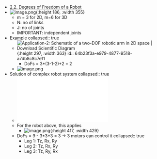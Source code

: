 - [2.2. Degrees of Freedom of a Robot](https://modernrobotics.northwestern.edu/nu-gm-book-resource/2-2-degrees-of-freedom-of-a-robot/#:~:text=Grubler's%20formula%20tells%20us%2C%203,because%20there's%20a%20closed%20loop.)
- ![image.png](../assets/image_1689402357721_0.png){:height 186, :width 355}
	- m = 3 for 2D, m=6 for 3D
	- N: no of links
	- J: no of joints
	- IMPORTANT: independent joints
- Example
  collapsed:: true
	- ![Application-2: Schematic of a two-DOF robotic arm in 2D space | Download  Scientific Diagram](https://www.researchgate.net/publication/322412560/figure/fig1/AS:668978112385031@1536508219685/Application-2-Schematic-of-a-two-DOF-robotic-arm-in-2D-space.jpg){:height 297, :width 363}
	  id:: 64b23f3a-e979-4877-9518-a7db8c8c7e11
		- DoFs = 3*(3-1-2)+2 = 2
	- ![image.png](../assets/image_1689405251183_0.png)
- Solution of complex robot system
  collapsed:: true
	- ![AppendixACalculationoftheNumberofDegreesofFreedomofRobotswithClosedChains.pdf](../assets/AppendixACalculationoftheNumberofDegreesofFreedomofRobotswithClosedChains_1689403149849_0.pdf)
	- For the robot above, this applies
		- ![image.png](../assets/image_1689403695069_0.png){:height 417, :width 429}
	- DoFs = 9 - 3*3+3 = 3 -> 3 motors can control it
	  collapsed:: true
		- Leg 1: Tz, Rx, Ry
		- Leg 2: Tz, Rx, Ry
		- Leg 3: Tz, Ry, Rx
